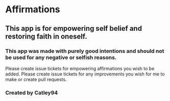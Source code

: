 # Affirmations

## This app is for empowering self belief and restoring faith in oneself.

### This app was made with purely good intentions and should not be used for any negative or selfish reasons.

Please create issue tickets for empowering affirmations you wish to be added.
Please create issue tickets for any improvements you wish for me to make or create pull requests.


### Created by Catley94
